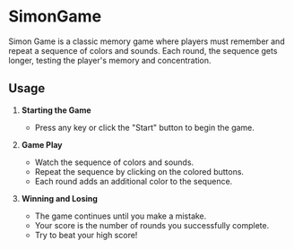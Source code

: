 # SimonGame
Simon Game is a classic memory game where players must remember and repeat a sequence of colors and sounds. Each round, the sequence gets longer, testing the player's memory and concentration.
## Usage
1. **Starting the Game**
   - Press any key or click the "Start" button to begin the game.

2. **Game Play**
   - Watch the sequence of colors and sounds.
   - Repeat the sequence by clicking on the colored buttons.
   - Each round adds an additional color to the sequence.

3. **Winning and Losing**
   - The game continues until you make a mistake.
   - Your score is the number of rounds you successfully complete.
   - Try to beat your high score!

